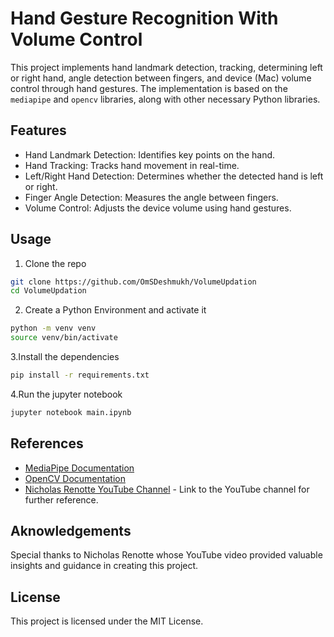 # Hand Gesture Recognition With Volume Control

This project implements hand landmark detection, tracking, determining left or right hand, angle detection between fingers, and device (Mac) volume control through hand gestures. The implementation is based on the `mediapipe` and `opencv` libraries, along with other necessary Python libraries.

## Features

- Hand Landmark Detection: Identifies key points on the hand.
- Hand Tracking: Tracks hand movement in real-time.
- Left/Right Hand Detection: Determines whether the detected hand is left or right.
- Finger Angle Detection: Measures the angle between fingers.
- Volume Control: Adjusts the device volume using hand gestures.

## Usage
1. Clone the repo

```bash
git clone https://github.com/OmSDeshmukh/VolumeUpdation
cd VolumeUpdation
```

2. Create a Python Environment and activate it
```bash
python -m venv venv
source venv/bin/activate
```

3.Install the dependencies

```bash
pip install -r requirements.txt
```

4.Run the jupyter notebook

```bash
jupyter notebook main.ipynb
```

## References

- [MediaPipe Documentation](https://mediapipe.dev/)
- [OpenCV Documentation](https://docs.opencv.org/)
- [Nicholas Renotte YouTube Channel](https://www.youtube.com/c/nicholasrenotte) - Link to the YouTube channel for further reference.


## Aknowledgements
Special thanks to Nicholas Renotte whose YouTube video provided valuable insights and guidance in creating this project.


## License
This project is licensed under the MIT License.